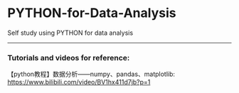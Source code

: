 # PYTHON-for-Data-Analysis
Self study using PYTHON for data analysis

***

### Tutorials and videos for reference:  
【python教程】数据分析——numpy、pandas、matplotlib:  
https://www.bilibili.com/video/BV1hx411d7jb?p=1 
